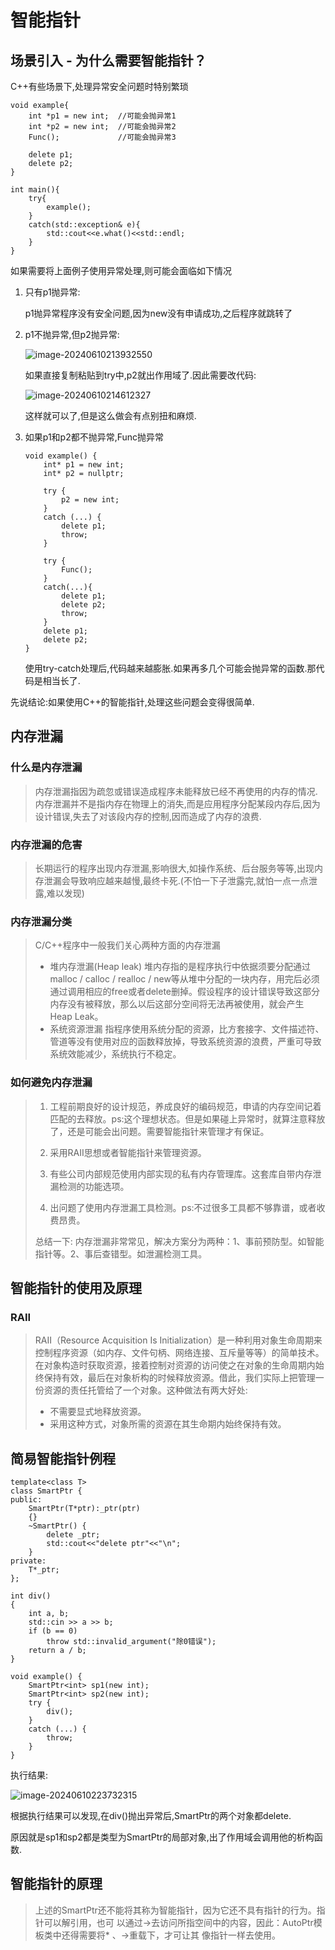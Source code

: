 ﻿# 智能指针

## 场景引入 - 为什么需要智能指针？

C++有些场景下,处理异常安全问题时特别繁琐

```
void example{
	int *p1 = new int;  //可能会抛异常1
	int *p2 = new int;  //可能会抛异常2
	Func();             //可能会抛异常3
	
	delete p1;
	delete p2;
}

int main(){
	try{
		example();
	}
	catch(std::exception& e){
		std::cout<<e.what()<<std::endl;
	}
}
```

如果需要将上面例子使用异常处理,则可能会面临如下情况

1. 只有p1抛异常:

   p1抛异常程序没有安全问题,因为new没有申请成功,之后程序就跳转了

2. p1不抛异常,但p2抛异常:

   ![image-20240610213932550](智能指针.assets/image-20240610213932550.png)

   如果直接复制粘贴到try中,p2就出作用域了.因此需要改代码:

   ![image-20240610214612327](智能指针.assets/image-20240610214612327.png)

   这样就可以了,但是这么做会有点别扭和麻烦.

3. 如果p1和p2都不抛异常,Func抛异常

   ```
   void example() {
       int* p1 = new int;   
       int* p2 = nullptr;
       
       try {
           p2 = new int;
       }
       catch (...) {
           delete p1;
           throw;
       }
   
       try {
           Func();
       }
       catch(...){
           delete p1;
           delete p2;
           throw;
       }
       delete p1;
       delete p2;
   }
   ```

   使用try-catch处理后,代码越来越膨胀.如果再多几个可能会抛异常的函数.那代码是相当长了.

先说结论:如果使用C++的智能指针,处理这些问题会变得很简单.

## 内存泄漏 

### 什么是内存泄漏

> 内存泄漏指因为疏忽或错误造成程序未能释放已经不再使用的内存的情况.内存泄漏并不是指内存在物理上的消失,而是应用程序分配某段内存后,因为设计错误,失去了对该段内存的控制,因而造成了内存的浪费.

### 内存泄漏的危害

> 长期运行的程序出现内存泄漏,影响很大,如操作系统、后台服务等等,出现内存泄漏会导致响应越来越慢,最终卡死.(不怕一下子泄露完,就怕一点一点泄露,难以发现)

### 内存泄漏分类

> C/C++程序中一般我们关心两种方面的内存泄漏
>
> - 堆内存泄漏(Heap leak) 
>   堆内存指的是程序执行中依据须要分配通过malloc / calloc / realloc / new等从堆中分配的一块内存，用完后必须通过调用相应的free或者delete删掉。假设程序的设计错误导致这部分内存没有被释放，那么以后这部分空间将无法再被使用，就会产生Heap Leak。
> - 系统资源泄漏 
>   指程序使用系统分配的资源，比方套接字、文件描述符、管道等没有使用对应的函数释放掉，导致系统资源的浪费，严重可导致系统效能减少，系统执行不稳定。

### 如何避免内存泄漏 

> 1. 工程前期良好的设计规范，养成良好的编码规范，申请的内存空间记着匹配的去释放。ps:这个理想状态。但是如果碰上异常时，就算注意释放了，还是可能会出问题。需要智能指针来管理才有保证。
> 2. 采用RAII思想或者智能指针来管理资源。
>
> 3. 有些公司内部规范使用内部实现的私有内存管理库。这套库自带内存泄漏检测的功能选项。 
> 4. 出问题了使用内存泄漏工具检测。ps:不过很多工具都不够靠谱，或者收费昂贵。
>
> 总结一下: 
> 内存泄漏非常常见，解决方案分为两种：1、事前预防型。如智能指针等。2、事后查错型。如泄漏检测工具。

## 智能指针的使用及原理

### RAII 

> RAII（Resource Acquisition Is Initialization）是一种利用对象生命周期来控制程序资源（如内存、文件句柄、网络连接、互斥量等等）的简单技术。
> 在对象构造时获取资源，接着控制对资源的访问使之在对象的生命周期内始终保持有效，最后在对象析构的时候释放资源。借此，我们实际上把管理一份资源的责任托管给了一个对象。这种做法有两大好处: 
>
> - 不需要显式地释放资源。 
> - 采用这种方式，对象所需的资源在其生命期内始终保持有效。



## 简易智能指针例程

```
template<class T>
class SmartPtr {
public:
    SmartPtr(T*ptr):_ptr(ptr) 
    {}
    ~SmartPtr() {
        delete _ptr;
        std::cout<<"delete ptr"<<"\n";
    }
private:
    T*_ptr;
};

int div()
{
    int a, b;
    std::cin >> a >> b;
    if (b == 0)
        throw std::invalid_argument("除0错误");
    return a / b;
}

void example() {
    SmartPtr<int> sp1(new int);
    SmartPtr<int> sp2(new int);
    try {
        div();
    }
    catch (...) {
        throw;
    }
}
```

执行结果:

![image-20240610223732315](智能指针.assets/image-20240610223732315.png)

根据执行结果可以发现,在div()抛出异常后,SmartPtr的两个对象都delete.

原因就是sp1和sp2都是类型为SmartPtr的局部对象,出了作用域会调用他的析构函数.



## 智能指针的原理 

> 上述的SmartPtr还不能将其称为智能指针，因为它还不具有指针的行为。指针可以解引用，也可 
> 以通过->去访问所指空间中的内容，因此：AutoPtr模板类中还得需要将* 、->重载下，才可让其 
> 像指针一样去使用。